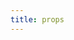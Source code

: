 ```yaml
---
title: props
---
```

<!-- Generated by documentation.js. Update this documentation by updating the source code. -->
